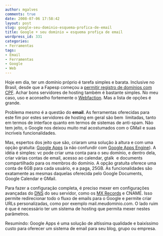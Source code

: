 ```yaml
---
author: mgalves
comments: true
date: 2008-07-06 17:58:42
layout: post
slug: google-seu-dominio-esquema-profica-de-email
title: Google + seu dominio = esquema profiça de email
wordpress_id: 331
categories:
- Ferramentas
tags:
- Email
- Ferramentas
- Google
- Web
---
```


Hoje em dia, ter um domínio próprio é tarefa simples e barata. Inclusive no Brasil, desde que a Fapesp começou a [permitir registro de domínios com CPF](http://log4dev.com/2008/04/16/combr-liberado-para-cpf/). Achar bons servidores de hosting também é bastante simples. No meu caso, uso e aconselho fortemente o [Webfaction](http://www.webfaction.com). Mas a lista de opções é grande.

Problema mesmo é a questão do **email**. As ferramentas oferecidas para este fim por estes servidores de hosting em geral são bem  limitadas, tanto em termos de interface quanto em termos de sistemas de anti-spam. Não tem jeito, o Google nos deixou muito mal acostumados com o GMail e suas incríveis funcionalidades.

Mas, espertos dos jeito que são, criaram uma solução à altura e com uma opção gratuíta: [Google Apps](http://www.google.com/a) (a não confundir com [Google Apps Engine](http://code.google.com/appengine/)). A idéia é simples: vc pode criar uma conta para o seu domínio, e dentro dela, criar várias contas de email, acesso ao calendar, gtalk  e documents compartilhado para os membros do domínio. A opção gratuíta oferece uma conta de 6GB para cada usuário, e a paga, 25GB. As funcionalidades são exatamente as mesmas daquelas oferecida pelo Google Documents, Google Calendar e GMail.

Para fazer a configuração completa, é preciso mexer em configurações avançadas do [DNS](http://en.wikipedia.org/wiki/DNS) do seu servidor, como os [MX Records](http://en.wikipedia.org/wiki/MX_record) e CNAME. Isso permite redirecionar todo o fluxo de emails para o Google e permite criar URLs personalizadas, como por exemplo mail.meudominio.com. O lado ruim é que é necessário ter um sistema de hosting que permita mexer nestes parâmetros.

Resumindo: Google Apps é uma solução de altíssima qualidade e baixíssimo custo para oferecer um sistema de email para seu blog, grupo ou empresa.
